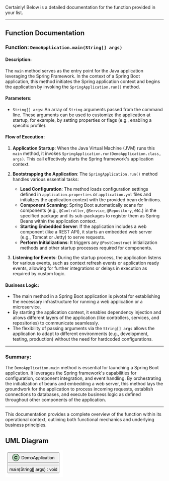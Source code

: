 ﻿Certainly! Below is a detailed documentation for the function provided in your list.

---

## Function Documentation

### Function: `DemoApplication.main(String[] args)`

#### Description:
The `main` method serves as the entry point for the Java application leveraging the Spring Framework. In the context of a Spring Boot application, this method initiates the Spring application context and begins the application by invoking the `SpringApplication.run()` method.

#### Parameters:
- `String[] args`: An array of `String` arguments passed from the command line. These arguments can be used to customize the application at startup, for example, by setting properties or flags (e.g., enabling a specific profile).

#### Flow of Execution:
1. **Application Startup**: When the Java Virtual Machine (JVM) runs this `main` method, it invokes `SpringApplication.run(DemoApplication.class, args)`. This call effectively starts the Spring framework's application context.
   
2. **Bootstrapping the Application**: The `SpringApplication.run()` method handles various essential tasks:
   - **Load Configuration**: The method loads configuration settings defined in `application.properties` or `application.yml` files and initializes the application context with the provided bean definitions.
   - **Component Scanning**: Spring Boot automatically scans for components (e.g., `@Controller`, `@Service`, `@Repository`, etc.) in the specified package and its sub-packages to register them as Spring Beans within the application context.
   - **Starting Embedded Server**: If the application includes a web component (like a REST API), it starts an embedded web server (e.g., Tomcat or Jetty) to serve requests.
   - **Perform Initializations**: It triggers any `@PostConstruct` initialization methods and other startup processes required for components.

3. **Listening for Events**: During the startup process, the application listens for various events, such as context refresh events or application ready events, allowing for further integrations or delays in execution as required by custom logic.

#### Business Logic:
- The main method in a Spring Boot application is pivotal for establishing the necessary infrastructure for running a web application or a microservice. 
- By starting the application context, it enables dependency injection and allows different layers of the application (like controllers, services, and repositories) to communicate seamlessly.
- The flexibility of passing arguments via the `String[] args` allows the application to adapt to different environments (e.g., development, testing, production) without the need for hardcoded configurations.

---

### Summary:
The `DemoApplication.main` method is essential for launching a Spring Boot application. It leverages the Spring framework's capabilities for configuration, component integration, and event handling. By orchestrating the initialization of beans and embedding a web server, this method lays the groundwork for the application to process incoming requests, establish connections to databases, and execute business logic as defined throughout other components of the application.

---

This documentation provides a complete overview of the function within its operational context, outlining both functional mechanics and underlying business principles.
## UML Diagram
![Image](images/DemoApplication_img1.png)

